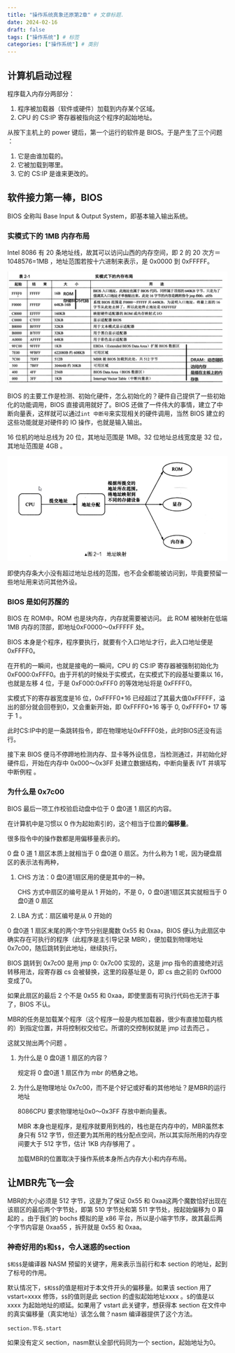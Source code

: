 ```yaml
---
title: "操作系统真象还原第2章" # 文章标题.
date: 2024-02-16
draft: false
tags: ["操作系统"] # 标签
categories: ["操作系统"] # 类别
---
```


## 计算机启动过程

程序载入内存分两部分：

1. 程序被加载器（软件或硬件）加载到内存某个区域。
2. CPU 的 CS:IP 寄存器被指向这个程序的起始地址。

从按下主机上的 power 键后，第一个运行的软件是 BIOS。于是产生了三个问题 ：

1. 它是由谁加载的。
2. 它被加载到哪里。
3. 它的 CS:IP 是谁来更改的。

## 软件接力第一棒，BIOS

BIOS 全称叫 Base Input & Output System，即基本输入输出系统。

### 实模式下的 1MB 内存布局

Intel 8086 有 20 条地址线，故其可以访问山西的内存空间，即 2 的 20 次方＝ 1048576=1MB ，地址范围若按十六进制来表示，是 0x0000 到 0xFFFFF。

![实模式下的内存布局](./实模式下的内存布局.png)

BIOS 的主要工作是检测、初始化硬件，怎么初始化的？硬件自己提供了一些初始化的功能调用，BIOS 直接调用就好了。BIOS 还做了一件伟大的事情，建立了中断向量表，这样就可以通过`int 中断号`来实现相关的硬件调用，当然 BIOS 建立的这些功能就是对硬件的 IO 操作，也就是输入输出。

16 位机的地址总线为 20 位，其地址范围是 1MB。32 位地址总线宽度是 32 位，其地址范围是 4GB 。

![地址映射](./地址映射.png)

即使内存条大小没有超过地址总线的范围，也不会全都能被访问到，毕竟要预留一些地址用来访问其他外设。

### BIOS 是如何苏醒的

BIOS 在 ROM中。ROM 也是块内存，内存就需要被访问。 此 ROM 被映射在低端 1MB 内存的顶部，即地址0xF0000～0xFFFFF 处。

BIOS 本身是个程序，程序要执行，就要有个入口地址才行，此入口地址便是 0xFFFF0。

在开机的一瞬间，也就是接电的一瞬间，CPU 的 CS:IP 寄存器被强制初始化为 0xF000:0xFFF0。由于开机的时候处于实模式，在实模式下的段基址要乘以 16，也就是左移 4 位，于是 0xF000:0xFFF0 的等效地址将是 0xFFFF0。

实模式下的寄存器宽度是16 位，0xFFFF0+16 已经超过了其最大值0xFFFFF，溢出的部分就会回卷到0，又会重新开始，即 0xFFFF0+16 等于 0, 0xFFFF0+ 17 等于 1 。

此时CS:IP中的是一条跳转指令，即在物理地址0xFFFF0处，此时BIOS还没有运行。

接下来 BIOS 便马不停蹄地检测内存、显卡等外设信息，当检测通过，并初始化好硬件后，开始在内存中 0x000～0x3FF 处建立数据结构，中断向量表 IVT 并填写中断例程 。

### 为什么是 0x7c00

BIOS 最后一项工作校验启动盘中位于 0 盘0道 1 扇区的内容。

在计算机中是习惯以 0 作为起始索引的，这个相当于位置的**偏移量**。

很多指令中的操作数都是用偏移量表示的。

0 盘 0 道 1 扇区本质上就相当于 0 盘0道 0 扇区。为什么称为 1 呢，因为硬盘扇区的表示法有两种，

1. CHS 方法：0 盘0道1扇区用的便是其中的一种。

   CHS 方式中扇区的编号是从 1 开始的，不是 0，0 盘0道1扇区其实就相当于 0 盘0道 0 扇区

2. LBA 方式：扇区编号是从 0 开始的

0 盘0道 1 扇区末尾的两个字节分别是魔数 0x55 和 0xaa，BIOS 便认为此扇区中确实存在可执行的程序（此程序是主引导记录 MBR），便加载到物理地址0x7c00，随后跳转到此地址，继续执行。

BIOS 跳转到 0x7c00 是用 jmp 0: 0x7c00 实现的，这是 jmp 指令的直接绝对远转移用法，段寄存器 cs 会被替换，这里的段基址是 0，即 cs 由之前的 0xf000 变成了0。

如果此扇区的最后 2 个不是 0x55 和 0xaa，即使里面有可执行代码也无济于事了，BIOS 不认。

MBR的任务是加载某个程序（这个程序一般是内核加载器，很少有直接加载内核的）到指定位置，并将控制权交给它。所谓的交控制权就是 jmp 过去而己 。

这就又抛出两个问题 。

1. 为什么是 0 盘0道 1 扇区的内容？

   规定将 0 盘0道 1 扇区作为 mbr 的栖身之地。

2. 为什么是物理地址 0x7c00，而不是个好记或好看的其他地址？是MBR的运行地址

   8086CPU 要求物理地址0x0～0x3FF 存放中断向量表。

   MBR 本身也是程序，是程序就要用到栈的，栈也是在内存中的，MBR虽然本身只有 512 字节，但还要为其所用的栈分配点空间，所以其实际所用的内存空间要大于 512 字节，估计 1KB 内存够用了 。

   加载MBR的位置取决于操作系统本身所占内存大小和内存布局。

## 让MBR先飞一会

MBR的大小必须是 512 字节，这是为了保证 0x55 和 0xaa这两个魔数恰好出现在该扇区的最后两个字节处，即第 510 字节处和第 511 字节处，按起始偏移为 0 算起的 。由于我们的 bochs 模拟的是 x86 平台，所以是小端字节序，故其最后两个字节内容是 0xaa55 ，拆开就是 0x55 和 0xaa。

### 神奇好用的`$`和`$$`，令人迷惑的section

`$和$$`是编译器 NASM 预留的关键字，用来表示当前行和本 section 的地址，起到了标号的作用。

默认情况下，`$和$$`的值是相对于本文件开头的偏移量。如果该 section 用了 vstart=xxxx 修饰，`$$`的值则是此 section 的虚拟起始地址xxxx 。`$`的值是以 xxxx 为起始地址的顺延。如果用了 vstart 此关键字，想获得本 section 在文件中的真实偏移量（真实地址）该怎么做？nasm 编译器提供了这个方法。

```assembly
section.节名.start
```

如果没有定义 section，nasm默认全部代码同为一个 section，起始地址为0。

